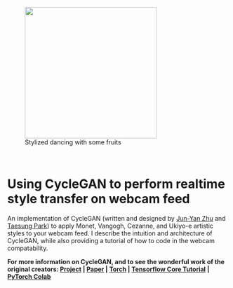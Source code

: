 <figure>
  <img src='imgs/webcamdemo.gif' align="center" width=300>
  <figcaption>Stylized dancing with some fruits</figcaption>
 </figure>
 

<br>

# Using CycleGAN to perform realtime style transfer on webcam feed

An implementation of CycleGAN (written and designed by [Jun-Yan Zhu](https://github.com/junyanz) and [Taesung Park](https://github.com/taesungp)) to apply Monet, Vangogh, Cezanne, and Ukiyo-e artistic styles to your webcam feed. I describe the intuition and architecture of CycleGAN, while also providing a tutorial of how to code in the webcam compatability.



**For more information on CycleGAN, and to see the wonderful work of the original creators: [Project](https://junyanz.github.io/CycleGAN/) |  [Paper](https://arxiv.org/pdf/1703.10593.pdf) |  [Torch](https://github.com/junyanz/CycleGAN) |
[Tensorflow Core Tutorial](https://www.tensorflow.org/tutorials/generative/cyclegan) | [PyTorch Colab](https://colab.research.google.com/github/junyanz/pytorch-CycleGAN-and-pix2pix/blob/master/CycleGAN.ipynb)**
